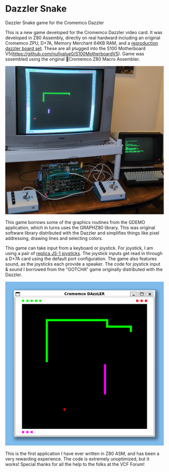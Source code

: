 # Dazzler Snake
 Dazzler Snake game for the Cromemco Dazzler

This is a new game developed for the Cromemco Dazzler video card. It was developed in Z80 Assembly, directly on real hardward including an original Cromemco ZPU, D+7A, Memory Merchant 64KB RAM, and a [reproduction dazzler board set](https://forum.vcfed.org/index.php?threads/cromemco-dazzler-replica-project.77906/). These are all plugged into the S100 Motherboard V5(https://github.com/nullvalue0/S100MotherboardV5). Game was sssembled using the original Cromemco Z80 Macro Assembler.

![Snake running on real hardware](https://github.com/nullvalue0/Dazzler-Snake/blob/main/snake_hardware.jpg?raw=true)

This game borrows some of the graphics routines from the GDEMO application, which in turns uses the GRAPHZ80 library. This was original software library distributed with the Dazzler and simplifies things like pixel addressing, drawing lines and selecting colors.

This game can take input from a keyboard or joystick. For joystick, I am using a pair of [replica JS-1 joysticks](https://forum.vcfed.org/index.php?threads/cromemco-js-1-joystick-replica.1247727/). The joystick inputs get read in through a D+7A card using the default port configuration. The game also features sound, as the joysticks each provide a speaker. The code for joystick input & sound I borrowed from the "GOTCHA" game originally distributed with the Dazzler.

![Snake running emulated in z80pack](https://github.com/nullvalue0/Dazzler-Snake/blob/main/snake_emulator.png?raw=true)

This is the first application I have ever written in Z80 ASM, and has been a very rewarding experience. The code is extremely unoptimized, but it works! Special thanks for all the help to the folks at the VCF Forum!